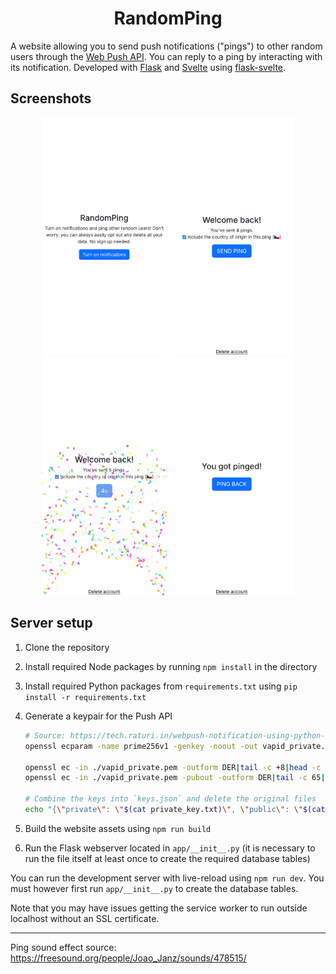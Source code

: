 <h1 align="center">RandomPing</h1>

A website allowing you to send push notifications ("pings") to other random users through the [Web Push API](https://developer.mozilla.org/en-US/docs/Web/API/Push_API). You can reply to a ping by interacting with its notification. Developed with [Flask](https://palletsprojects.com/p/flask/) and [Svelte](https://svelte.dev/) using [flask-svelte](https://github.com/priyanshu-shubham/flask-svelte).

## Screenshots

<p align="center">
  <img alt="Register page" src="README_ASSETS/screenshots/register.png" width="200" />
  <img alt="Main 'ping' page showing a single large 'PING' button" src="README_ASSETS/screenshots/random_ping.png" width="200" /> 
  <img alt="Main 'ping' page with the 'PING' button activated and with confetti flying from the bottom of the screen." src="README_ASSETS/screenshots/random_ping_activated.png" width="200" />
  <img alt="Reply page allowing the user to reply to a ping they received" src="README_ASSETS/screenshots/reply.png" width="200" />
</p>

## Server setup

1. Clone the repository

2. Install required Node packages by running `npm install` in the directory

3. Install required Python packages from `requirements.txt` using `pip install -r requirements.txt`

4. Generate a keypair for the Push API
   
   ```bash
   # Source: https://tech.raturi.in/webpush-notification-using-python-and-flask?x-host=tech.raturi.in
   openssl ecparam -name prime256v1 -genkey -noout -out vapid_private.pem
   
   openssl ec -in ./vapid_private.pem -outform DER|tail -c +8|head -c 32|base64|tr -d '=' |tr '/+' '_-' >> private_key.txt
   openssl ec -in ./vapid_private.pem -pubout -outform DER|tail -c 65|base64|tr -d '=' |tr '/+' '_-' >> public_key.txt
   
   # Combine the keys into `keys.json` and delete the original files
   echo "{\"private\": \"$(cat private_key.txt)\", \"public\": \"$(cat public_key.txt | sed ':a;N;$!ba;s/\n/\\n/g')\"}" > keys.json && rm vapid_private.pem private_key.txt public_key.txt
   ```

5. Build the website assets using `npm run build`

6. Run the Flask webserver located in `app/__init__.py` (it is necessary to run the file itself at least once to create the required database tables)



You can run the development server with live-reload using `npm run dev`. You must however first run `app/__init__.py` to create the database tables.



Note that you may have issues getting the service worker to run outside localhost without an SSL certificate.



---

Ping sound effect source: https://freesound.org/people/Joao_Janz/sounds/478515/